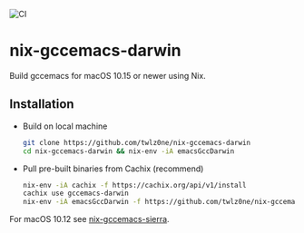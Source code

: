 ![CI](https://github.com/twlz0ne/nix-gccemacs-darwin/workflows/CI/badge.svg)

# nix-gccemacs-darwin

Build gccemacs for macOS 10.15 or newer using Nix.

## Installation

- Build on local machine

    ``` sh
    git clone https://github.com/twlz0ne/nix-gccemacs-darwin
    cd nix-gccemacs-darwin && nix-env -iA emacsGccDarwin
    ```

- Pull pre-built binaries from Cachix (recommend)

    ``` sh
    nix-env -iA cachix -f https://cachix.org/api/v1/install
    cachix use gccemacs-darwin
    nix-env -iA emacsGccDarwin -f https://github.com/twlz0ne/nix-gccemacs-darwin/archive/master.zip
    ```

For macOS 10.12 see [nix-gccemacs-sierra](https://github.com/twlz0ne/nix-gccemacs-sierra).
